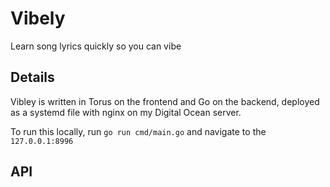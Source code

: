 # Vibely
Learn song lyrics quickly so you can vibe




## Details
Vibley is written in Torus on the frontend and Go on the backend, deployed as a systemd file with nginx on my Digital Ocean server.

To run this locally, run `go run cmd/main.go` and navigate to the `127.0.0.1:8996`

## API
